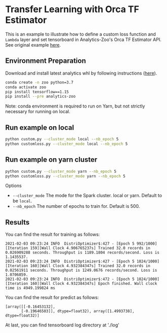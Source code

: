 # Transfer Learning with Orca TF Estimator

This is an example to illustrate how to define a custom loss function and ```Lambda``` layer and set tensorboard in Analytics-Zoo's Orca TF Estimator API. See original example [here](https://github.com/intel-analytics/analytics-zoo/tree/master/pyzoo/zoo/examples/autograd).

## Environment Preparation

Download and install latest analytics whl by following instructions ([here](https://analytics-zoo.github.io/master/#PythonUserGuide/install/#install-the-latest-nightly-build-wheels-for-pip)).

```bash
conda create -n zoo python=3.7
conda activate zoo
pip install tensorflow==1.15
pip install --pre analytics-zoo
```
Note: conda environment is required to run on Yarn, but not strictly necessary for running on local.

## Run example on local
```bash
python custom.py --cluster_mode local --nb_epoch 5
python customloss.py --cluster_mode local --nb_epoch 5
```

## Run example on yarn cluster
```bash
python custom.py --cluster_mode yarn --nb_epoch 5
python customloss.py --cluster_mode yarn --nb_epoch 5
```

Options
* `--cluster_mode` The mode for the Spark cluster. local or yarn. Default to be `local`.
* `--nb_epoch` The number of epochs to train for. Default is 500.

## Results
You can find the result for training as follows:
```
2021-02-03 09:23:24 INFO  DistriOptimizer$:427 - [Epoch 5 992/1000][Iteration 159][Wall Clock 4.906765237s] Trained 32.0 records in 0.026909288 seconds. Throughput is 1189.1804 records/second. Loss is 1.1435537. 
2021-02-03 09:23:24 INFO  DistriOptimizer$:427 - [Epoch 5 1024/1000][Iteration 160][Wall Clock 4.932384347s] Trained 32.0 records in 0.02561911 seconds. Throughput is 1249.0676 records/second. Loss is 1.0706859. 
2021-02-03 09:23:24 INFO  DistriOptimizer$:472 - [Epoch 5 1024/1000][Iteration 160][Wall Clock 4.932384347s] Epoch finished. Wall clock time is 4949.199824 ms
```
You can find the result for predict as follows:
```
[array([[-0.16453132],
       [-0.19646503]], dtype=float32), array([1.4993738], dtype=float32)]
```
At last, you can find tensorboard log directory at './log'
